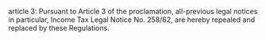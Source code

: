 article 3: 
Pursuant to Article 3 of the proclamation, all-previous legal notices in particular, Income Tax Legal Notice No. 258&#x2F;62, are hereby repealed and replaced by these Regulations. 
<ul>
</ul>